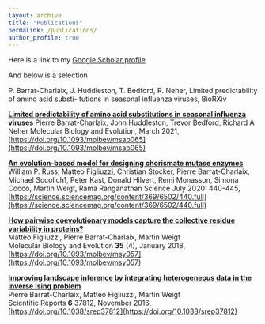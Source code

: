 ```yaml
---
layout: archive
title: "Publications"
permalink: /publications/
author_profile: true
---
```

<!-- Here is a link to my <u><a href="https://scholar.google.com/citations?user=j814XnEAAAAJ&hl">Google Scholar profile</a>.</u> -->
Here is a link to my [Google Scholar profile](https://scholar.google.com/citations?user=j814XnEAAAAJ&hl)

<!-- ## Below is a selection of publications:  -->
<!-- {% include base_path %}

{% for post in site.publications reversed %}
  {% include archive-single.html %}
{% endfor %} -->
And below is a selection

P. Barrat-Charlaix, J. Huddleston, T. Bedford, R. Neher, Limited predictability of amino acid substi-
tutions in seasonal influenza viruses, BioRXiv

__[Limited predictability of amino acid substitutions in seasonal influenza viruses](http://pierrebarrat.github.io/files/2020.07.31.231100v1.full.pdf)__
Pierre Barrat-Charlaix, John Huddleston, Trevor Bedford, Richard A Neher
Molecular Biology and Evolution, March 2021, [https://doi.org/10.1093/molbev/msab065](https://doi.org/10.1093/molbev/msab065)

__[An evolution-based model for designing chorismate mutase enzymes](http://pierrebarrat.github.io/files/2020.04.01.020487v1.full.pdf)__
William P. Russ, Matteo Figliuzzi, Christian Stocker, Pierre Barrat-Charlaix, Michael Socolich1, Peter Kast, Donald Hilvert, Remi Monasson, Simona Cocco, Martin Weigt, Rama Ranganathan
Science July 2020: 440-445, [https://science.sciencemag.org/content/369/6502/440.full](https://science.sciencemag.org/content/369/6502/440.full)


__[How pairwise coevolutionary models capture the collective residue variability in proteins?](https://arxiv.org/abs/1801.04184)__  
Matteo Figliuzzi, Pierre Barrat-Charlaix, Martin Weigt  
Molecular Biology and Evolution __35__ (4), January 2018, [https://doi.org/10.1093/molbev/msy057](https://doi.org/10.1093/molbev/msy057)

__[Improving landscape inference by integrating heterogeneous data in the inverse Ising problem](http://pierrebarrat.github.io/files/srep37812.pdf)__  
Pierre Barrat-Charlaix, Matteo Figliuzzi, Martin Weigt  
Scientific Reports __6__ 37812, November 2016, [https://doi.org/10.1038/srep37812](https://doi.org/10.1038/srep37812)

